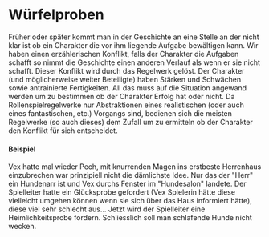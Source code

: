 # Würfelproben

Früher oder später kommt man in der Geschichte an eine Stelle an der nicht klar ist ob ein Charakter die vor ihm
liegende Aufgabe bewältigen kann. Wir haben einen erzählerischen Konflikt, falls der Charakter die Aufgaben schafft
so nimmt die Geschichte einen anderen Verlauf als wenn er sie nicht schafft. Dieser Konflikt wird durch das Regelwerk
gelöst. Der Charakter (und möglicherweise weiter Beteiligte) haben Stärken und Schwächen sowie antrainierte
Fertigkeiten. All das muss auf die Situation angewand werden um zu bestimmen ob der Charakter Erfolg hat oder nicht.
Da Rollenspielregelwerke nur Abstraktionen eines realistischen (oder auch eines fantastischen, etc.) Vorgangs sind,
bedienen sich die meisten Regelwerke (so auch dieses) dem Zufall um zu ermitteln ob der Charakter den Konflikt für
sich entscheidet.

#### Beispiel

Vex hatte mal wieder Pech, mit knurrenden Magen ins erstbeste Herrenhaus einzubrechen war prinzipiell nicht die
dämlichste Idee. Nur das der "Herr" ein Hundenarr ist und Vex durchs Fenster im "Hundesalon" landete.
Der Spielleiter hatte ein Glücksprobe gefordert (Vex Spielerin hätte diese vielleicht umgehen können wenn sie sich
über das Haus informiert hätte), diese viel sehr schlecht aus... Jetzt wird der Spielleiter eine Heimlichkeitsprobe
fordern. Schliesslich soll man schlafende Hunde nicht wecken.
